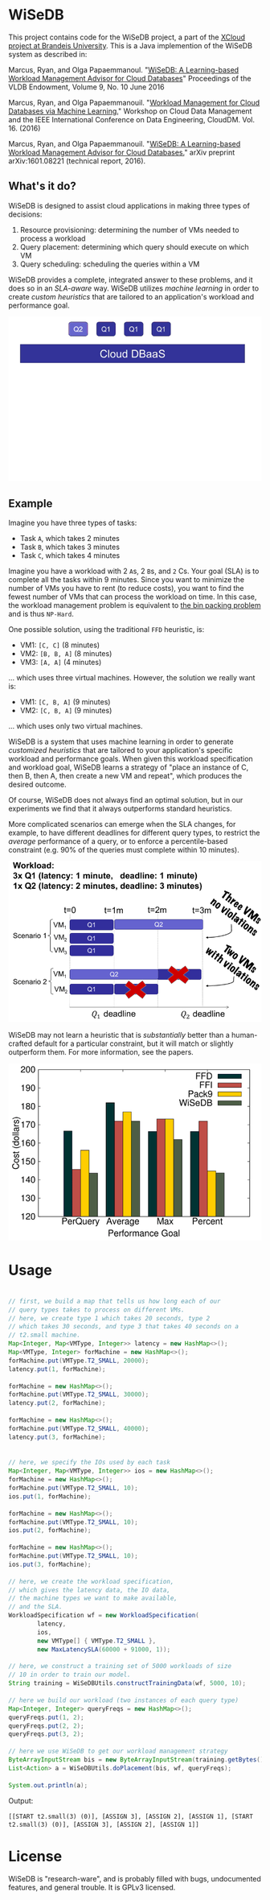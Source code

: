 # WiSeDB

This project contains code for the WiSeDB project, a part of the [XCloud project at Brandeis University](http://www.cs.brandeis.edu/~olga/XCloud.html). This is a Java implemention of the WiSeDB system as described in:


Marcus, Ryan, and Olga Papaemmanoul. "[WiSeDB: A Learning-based Workload Management Advisor for Cloud Databases](http://www.vldb.org/pvldb/vol9/p780-marcus.pdf)" Proceedings of the VLDB Endowment, Volume 9, No. 10 June 2016

Marcus, Ryan, and Olga Papaemmanouil. "[Workload Management for Cloud Databases via Machine Learning.](http://www.cs.brandeis.edu/~olga/publications/clouddm-2016.pdf)" Workshop on Cloud Data Management and the IEEE International Conference on Data Engineering, CloudDM. Vol. 16. (2016)

Marcus, Ryan, and Olga Papaemmanouil. "[WiSeDB: A Learning-based Workload Management Advisor for Cloud Databases.](http://arxiv.org/abs/1601.08221)" arXiv preprint arXiv:1601.08221 (technical report, 2016).



## What's it do?

WiSeDB is designed to assist cloud applications in making three types of decisions:

1. Resource provisioning: determining the number of VMs needed to process a workload
1. Query placement: determining which query should execute on which VM
1. Query scheduling: scheduling the queries within a VM

WiSeDB provides a complete, integrated answer to these problems, and it does so in an *SLA-aware* way. WiSeDB utilizes *machine learning* in order to create *custom heuristics* that are tailored to an application's workload and performance goal.

![Animation of three tasks](https://raw.githubusercontent.com/RyanMarcus/wisedb/master/res/workloadmang.gif)

## Example

Imagine you have three types of tasks:

* Task `A`, which takes 2 minutes
* Task `B`, which takes 3 minutes
* Task `C`, which takes 4 minutes

Imagine you have a workload with 2 `A`s, 2 `B`s, and `2` Cs. Your goal (SLA) is to complete all the tasks within 9 minutes. Since you want to minimize the number of VMs you have to rent (to reduce costs), you want to find the fewest number of VMs that can process the workload on time. In this case, the workload management problem is equivalent to [the bin packing problem](https://en.wikipedia.org/wiki/Bin_packing_problem) and is thus `NP-Hard`.

One possible solution, using the traditional `FFD` heuristic, is:

* VM1: `[C, C]` (8 minutes)
* VM2: `[B, B, A]` (8 minutes)
* VM3: `[A, A]` (4 minutes) 

... which uses three virtual machines. However, the solution we really want is:

* VM1: `[C, B, A]` (9 minutes)
* VM2: `[C, B, A]` (9 minutes)

... which uses only two virtual machines.

WiSeDB is a system that uses machine learning in order to generate *customized heuristics* that are tailored to your application's specific workload and performance goals. When given this workload specification and workload goal, WiSeDB learns a strategy of "place an instance of C, then B, then A, then create a new VM and repeat", which produces the desired outcome.

Of course, WiSeDB does not always find an optimal solution, but in our experiments we find that it always outperforms standard heuristics.

More complicated scenarios can emerge when the SLA changes, for example, to have different deadlines for different query types, to restrict the *average* performance of a query, or to enforce a percentile-based constraint (e.g. 90% of the queries must complete within 10 minutes).

![example of per query SLA](https://raw.githubusercontent.com/RyanMarcus/wisedb/master/res/sla.png)

WiSeDB may not learn a heuristic that is *substantially* better than a human-crafted default for a particular constraint, but it will match or slightly outperform them. For more information, see the papers.

![beats human heuristics](https://raw.githubusercontent.com/RyanMarcus/wisedb/master/res/graph.png)


# Usage

```java

// first, we build a map that tells us how long each of our
// query types takes to process on different VMs.
// here, we create type 1 which takes 20 seconds, type 2
// which takes 30 seconds, and type 3 that takes 40 seconds on a
// t2.small machine.
Map<Integer, Map<VMType, Integer>> latency = new HashMap<>();
Map<VMType, Integer> forMachine = new HashMap<>();
forMachine.put(VMType.T2_SMALL, 20000);
latency.put(1, forMachine);

forMachine = new HashMap<>();
forMachine.put(VMType.T2_SMALL, 30000);
latency.put(2, forMachine);

forMachine = new HashMap<>();
forMachine.put(VMType.T2_SMALL, 40000);
latency.put(3, forMachine);


// here, we specify the IOs used by each task
Map<Integer, Map<VMType, Integer>> ios = new HashMap<>();
forMachine = new HashMap<>();
forMachine.put(VMType.T2_SMALL, 10);
ios.put(1, forMachine);

forMachine = new HashMap<>();
forMachine.put(VMType.T2_SMALL, 10);
ios.put(2, forMachine);

forMachine = new HashMap<>();
forMachine.put(VMType.T2_SMALL, 10);
ios.put(3, forMachine);

// here, we create the workload specification,
// which gives the latency data, the IO data,
// the machine types we want to make available,
// and the SLA.
WorkloadSpecification wf = new WorkloadSpecification(
		latency, 
		ios, 
		new VMType[] { VMType.T2_SMALL },
		new MaxLatencySLA(60000 + 91000, 1));

// here, we construct a training set of 5000 workloads of size
// 10 in order to train our model.
String training = WiSeDBUtils.constructTrainingData(wf, 5000, 10);

// here we build our workload (two instances of each query type)
Map<Integer, Integer> queryFreqs = new HashMap<>();
queryFreqs.put(1, 2);
queryFreqs.put(2, 2);
queryFreqs.put(3, 2);

// here we use WiSeDB to get our workload management strategy
ByteArrayInputStream bis = new ByteArrayInputStream(training.getBytes());
List<Action> a = WiSeDBUtils.doPlacement(bis, wf, queryFreqs);

System.out.println(a);
```

Output:
```
[[START t2.small(3) (0)], [ASSIGN 3], [ASSIGN 2], [ASSIGN 1], [START t2.small(3) (0)], [ASSIGN 3], [ASSIGN 2], [ASSIGN 1]]
```

# License

WiSeDB is "research-ware", and is probably filled with bugs, undocumented features, and general trouble. It is GPLv3 licensed.
